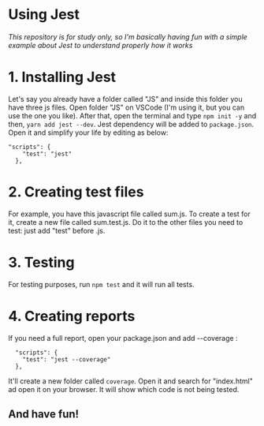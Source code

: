 # Using Jest

###### This repository is for study only, so I'm basically having fun with a simple example about Jest to understand properly how it works

# 1. Installing Jest 

Let's say you already have a folder called "JS" and inside this folder you have three js files. Open folder "JS" on VSCode (I'm using it, but you can use the one you like).
After that, open the terminal and type `npm init -y` and then, `yarn add jest --dev`. 
Jest dependency will be added to `package.json`. Open it and simplify your life by editing as below:

```
"scripts": {
    "test": "jest"
  }, 
  ```
  
# 2. Creating test files

For example, you have this javascript file called sum.js. To create a test for it, create a new file called sum.test.js. Do it to the other files you need to test: just add "test" before .js.

# 3. Testing

For testing purposes, run `npm test` and it will run all tests.

# 4. Creating reports

If you need a full report, open your package.json and add --coverage :

```
  "scripts": {
    "test": "jest --coverage"
  },
  ```
  
It'll create a new folder called `coverage`. Open it and search for "index.html" ad open it on your browser. It will show which code is not being tested.

## And have fun!
